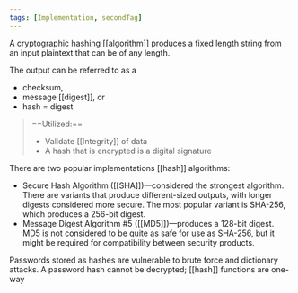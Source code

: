 ```yaml
---
tags: [Implementation, secondTag]
---
```

A cryptographic hashing [[algorithm]] produces a fixed length string from an input plaintext that can be of any length.

The output can be referred to as a 
- checksum, 
- message [[digest]], or 
- hash = digest
> ==Utilized:== 
> - Validate [[Integrity]] of data
> - A hash that is encrypted is a digital signature

There are two popular implementations [[hash]] algorithms:

-   Secure Hash Algorithm ([[SHA]])—considered the strongest algorithm. There are variants that produce different-sized outputs, with longer digests considered more secure. The most popular variant is SHA-256, which produces a 256-bit digest.
-   Message Digest Algorithm #5 ([[MD5]])—produces a 128-bit digest. MD5 is not considered to be quite as safe for use as SHA-256, but it might be required for compatibility between security products.

Passwords stored as hashes are vulnerable to brute force and dictionary attacks. A password hash cannot be decrypted; [[hash]] functions are one-way